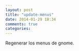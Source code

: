 ```yaml
---
layout: post
title: "update-menus"
date: 2014-01-29 18:34
comments: true
categories: 
---
```

Regenerar los menus de gnome.

